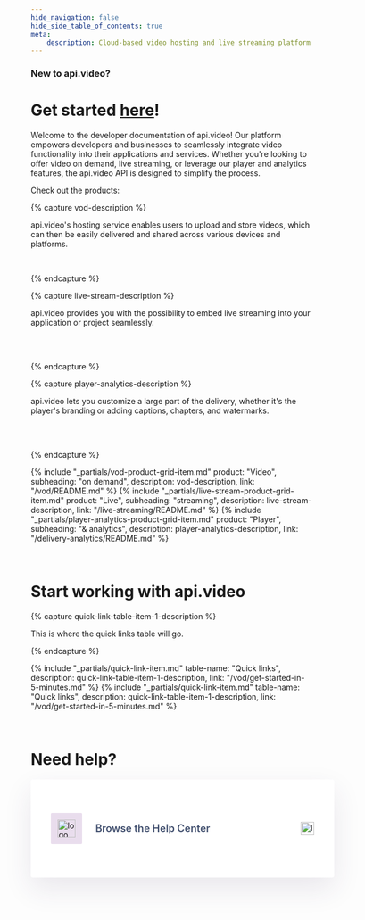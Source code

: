 ```yaml
---
hide_navigation: false
hide_side_table_of_contents: true
meta: 
    description: Cloud-based video hosting and live streaming platform with analytics. Mobile and web SDKs for VOD, live streaming, and player for NodeJS, Javascript, Typescript, Python, Go, PHP, C#, iOS Swift, Android Kotlin.
---
```


<div class="hero">

### New to api.video?

# Get started [here](/get-started/start-building.md)!

<!-- These are just example buttons, we can remove them: 
<div class="links">

[Register for free](https://dashboard.api.video/register)

</div> -->   


</div>

Welcome to the developer documentation of api.video! Our platform empowers developers and businesses to seamlessly integrate video functionality into their applications and services. Whether you're looking to offer video on demand, live streaming, or leverage our player and analytics features, the api.video API is designed to simplify the process.

Check out the products:

<div class="product-grid">

{% capture vod-description %}

api.video's hosting service enables users to upload and store videos, which can then be easily delivered and shared across various devices and platforms.

<br>

{% endcapture %}

{% capture live-stream-description %}

api.video provides you with the possibility to embed live streaming into your application or project seamlessly.

<br>

<br>

{% endcapture %}

{% capture player-analytics-description %}

api.video lets you customize a large part of the delivery, whether it's the player's branding or adding captions, chapters, and watermarks.

<br>

<br>

{% endcapture %}

{% include "_partials/vod-product-grid-item.md" product: "Video", subheading: "on demand", description: vod-description, link: "/vod/README.md" %}
{% include "_partials/live-stream-product-grid-item.md" product: "Live", subheading: "streaming", description: live-stream-description, link: "/live-streaming/README.md" %}
{% include "_partials/player-analytics-product-grid-item.md" product: "Player", subheading: "& analytics", description: player-analytics-description, link: "/delivery-analytics/README.md" %}

</div>

<br>

# Start working with api.video

<div class="quick-links">

{% capture quick-link-table-item-1-description %}

This is where the quick links table will go.

{% endcapture %}

{% include "_partials/quick-link-item.md" table-name: "Quick links", description: quick-link-table-item-1-description, link: "/vod/get-started-in-5-minutes.md" %}
{% include "_partials/quick-link-item.md" table-name: "Quick links", description: quick-link-table-item-1-description, link: "/vod/get-started-in-5-minutes.md" %}

</div>

<br>

# Need help?

<!-- Support cards, CSS should be moved to _assets/style.css -->   

<div style="display: flex; flex-direction: row; flex-wrap: wrap; gap: 40px">
<a href="https://help.api.video/en/" target="_self" style="text-decoration: none">

<div
  style="
    display: flex;
    align-items: center;
    gap: 24px;
    padding: 36px;
    width: 472px;
    height: 104px;
    border-radius: 4px;
    background: #fff;
    box-shadow: 0px 20px 50px 0 rgba(59, 43, 92, 0.1);
  "
>
<div
  style="
    background-color: #e9dded;
    width: 56px;
    height: 56px;
    border-radius: 2px;
    display: flex;
    justify-content: center;
    align-items: center;
  "
>
<div style="width: 32px; height: 32px">
  <img
    style="object-fit: contain; width: 100%; height: 100%"
    src="https://img.api.video/help_center_black_ec703b4744.svg"
    alt="logo help center"
  />
</div>
</div>
<span
  style="
    font-size: 18px;
    font-weight: 600;
    text-align: left;
    color: #414f6e;
    flex: 1;
  "
>
Browse the Help Center
</span>
<img
  style="width: 24px; height: 24px"
  src="https://img.api.video/arrow_forward_ios_6206f171e8.svg"
  alt="logo arrow"
/>
</div>
</a>